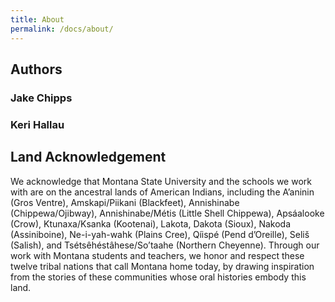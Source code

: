 ```yaml
---
title: About
permalink: /docs/about/
---
```


## Authors

### Jake Chipps

### Keri Hallau

## Land Acknowledgement
We acknowledge that Montana State University and the schools we work with
are on the ancestral lands of American Indians, including the A’aninin
(Gros Ventre), Amskapi/Piikani (Blackfeet), Annishinabe (Chippewa/Ojibway),
Annishinabe/Métis (Little Shell Chippewa), Apsáalooke (Crow), Ktunaxa/Ksanka
(Kootenai), Lakota, Dakota (Sioux), Nakoda (Assiniboine), Ne-i-yah-wahk
(Plains Cree), Qíispé (Pend d’Oreille), Seliš (Salish), and Tsétsêhéstâhese/So’taahe
(Northern Cheyenne). Through our work with Montana students and teachers, we honor
and respect these twelve tribal nations that call Montana home today, by drawing
inspiration from the stories of these communities whose oral histories embody this land.
